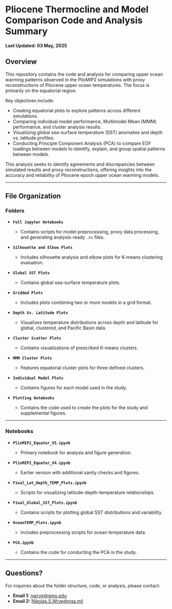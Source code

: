 # **Pliocene Thermocline and Model Comparison Code and Analysis Summary**  
**Last Updated: 03 May, 2025**

## **Overview**  
This repository contains the code and analysis for comparing upper ocean warming patterns observed in the PlioMIP2 simulations with proxy reconstructions of Pliocene upper ocean temperatures. The focus is primarily on the equatorial region.  

Key objectives include:  
- Creating equatorial plots to explore patterns across different simulations.  
- Comparing individual model performance, Multimodel Mean (MMM) performance, and cluster analysis results.  
- Visualizing global sea-surface temperature (SST) anomalies and depth vs. latitude profiles.
- Conducting Principle Component Analysis (PCA) to compare EOF loadings between models to identify, explain, and group spatial patterns between models.

This analysis seeks to identify agreements and discrepancies between simulated results and proxy reconstructions, offering insights into the accuracy and reliability of Pliocene epoch upper ocean warming models.  

---

## **File Organization**

### **Folders**  

- **`Full Jupyter Notebooks`**  
  - Contains scripts for model preprocessing, proxy data processing, and generating analysis-ready `.nc` files.

- **`Silhouette and Elbow Plots`**  
  - Includes silhouette analysis and elbow plots for K-means clustering evaluation.

- **`Global SST Plots`**  
  - Contains global sea-surface temperature plots.

- **`Gridded Plots`**  
  - Includes plots combining two or more models in a grid format.

- **`Depth Vs. Latitude Plots`**  
  - Visualizes temperature distributions across depth and latitude for global, clustered, and Pacific Basin data.

- **`Cluster Scatter Plots`**  
  - Contains visualizations of prescribed K-means clusters.

- **`MMM Cluster Plots`**  
  - Features equatorial cluster plots for three defined clusters.

- **`Individual Model Plots`**  
  - Contains figures for each model used in the study.
 
- **`Plotting Notebooks`**  
  - Contains the code used to create the plots for the study and supplemental figures.
---

### **Notebooks**  

- **`PlioMIP2_Equator_V5.ipynb`**  
  - Primary notebook for analysis and figure generation.

- **`PlioMIP2_Equator_V4.ipynb`**  
  - Earlier version with additional sanity checks and figures.

- **`Final_Lat_Depth_TEMP_Plots.ipynb`**  
  - Scripts for visualizing latitude-depth-temperature relationships.

- **`Final_Global_SST_Plots.ipynb`**  
  - Contains scripts for plotting global SST distributions and variability.

- **`OceanTEMP_Plots.ipynb`**  
  - Includes preprocessing scripts for ocean temperature data.
 
- **`PCA.ipynb`**
  - Contains the code for conducting the PCA in the study.

---

## **Questions?**  
For inquiries about the folder structure, code, or analysis, please contact:  
- **Email 1:** nwrye@gmu.edu  
- **Email 2:** Nikolas.S.Wrye@nga.mil  
